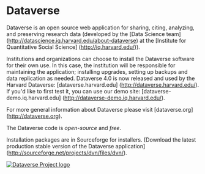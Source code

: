 Dataverse 
==========

Dataverse is an open source web application for sharing, citing, analyzing, and preserving research data (developed by the [Data Science team] (http://datascience.iq.harvard.edu/about-dataverse) at the [Institute for Quantitative Social Science] (http://iq.harvard.edu/)).

Institutions and organizations can choose to install the Dataverse software for their own use. 
In this case, the institution will be responsible for maintaining the application; installing upgrades, 
setting up backups and data replication as needed. Dataverse 4.0 is now released and used by the Harvard Dataverse: [dataverse.harvard.edu] (http://dataverse.harvard.edu/). If you'd like to first test it, you can use our demo site: [dataverse-demo.iq.harvard.edu] (http://dataverse-demo.iq.harvard.edu/).

For more general information about Dataverse please visit
[dataverse.org] (http://dataverse.org). 

The Dataverse code is *open-source* and *free*. 

Installation packages are in Sourceforge for installers. [Download the latest production stable 
version of the Dataverse application] (http://sourceforge.net/projects/dvn/files/dvn/).

[![Dataverse Project logo](src/main/webapp/resources/images/dataverseproject_logo.jpg?raw=true "Dataverse Project")](http://dataverse.org)
